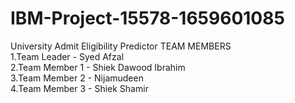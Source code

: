 # IBM-Project-15578-1659601085
University Admit Eligibility Predictor
TEAM MEMBERS<br>
1.Team Leader - Syed Afzal<br>
2.Team Member 1 - Shiek Dawood Ibrahim<br>
3.Team Member 2 - Nijamudeen<br>
4.Team Member 3 - Shiek Shamir
